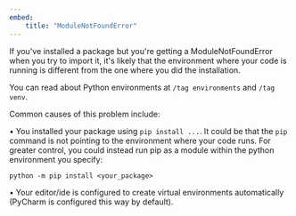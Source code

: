 ```yaml
---
embed:
    title: "ModuleNotFoundError"
---
```

If you've installed a package but you're getting a ModuleNotFoundError when you try to import it, it's likely that the environment where your code is running is different from the one where you did the installation.

You can read about Python environments at `/tag environments` and `/tag venv`.

Common causes of this problem include:

• You installed your package using `pip install ...`. It could be that the `pip` command is not pointing to the environment where your code runs. For greater control, you could instead run pip as a module within the python environment you specify:
```
python -m pip install <your_package>
```
• Your editor/ide is configured to create virtual environments automatically (PyCharm is configured this way by default).

